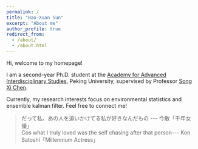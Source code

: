 ```yaml
---
permalink: /
title: "Hao-Xuan Sun"
excerpt: "About me"
author_profile: true
redirect_from: 
  - /about/
  - /about.html
---
```


Hi, welcome to my homepage!

I am a second-year Ph.D. student at the [Academy for Advanced Interdisciplinary Studies](https://www.aais.pku.edu.cn/en/), Peking University, supervised by Professor [Song Xi Chen](https://www.songxichen.com/).

Currently, my research interests focus on environmental statistics and ensemble kalman filter. Feel free to connect me!


> だって私、あの人を追いかけてる私が好きなんだもの --- 今敏「千年女優」<br> Cos what I truly loved was the self chasing after that person--- Kon Satoshi「Millennium Actress」